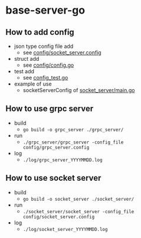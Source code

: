 # base-server-go

## How to add config
 - json type config file add
   - see [config/socket_server.config](https://github.com/heaven-chp/base-server-go/blob/main/config/socket_server.config)
 - struct add
   - see [config/config.go](https://github.com/heaven-chp/base-server-go/blob/main/config/config.go)
 - test add
   - see [config_test.go](https://github.com/heaven-chp/base-server-go/blob/main/config/config_test.go)
 - example of use
   - socketServerConfig of [socket_server/main.go](https://github.com/heaven-chp/base-server-go/blob/main/socket_server/main.go)

## How to use grpc server
 - build
   - `go build -o grpc_server ./grpc_server/`
 - run
   - `./grpc_server/grpc_server -config_file config/grpc_server.config`
 - log
   - `./log/grpc_server_YYYYMMDD.log`

## How to use socket server
 - build
   - `go build -o socket_server ./socket_server/`
 - run
   - `./socket_server/socket_server -config_file config/socket_server.config`
 - log
   - `./log/socket_server_YYYYMMDD.log`
